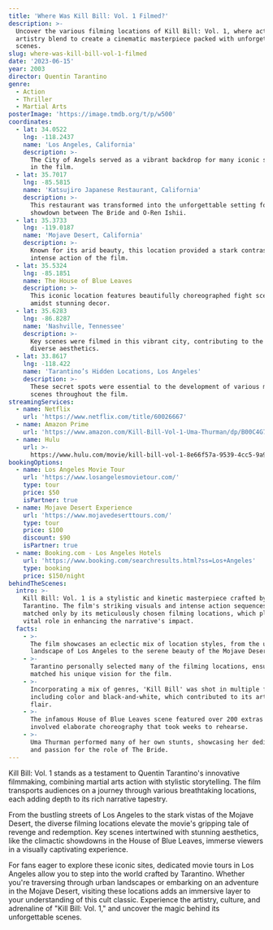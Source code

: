 ```yaml
---
title: 'Where Was Kill Bill: Vol. 1 Filmed?'
description: >-
  Uncover the various filming locations of Kill Bill: Vol. 1, where action and
  artistry blend to create a cinematic masterpiece packed with unforgettable
  scenes.
slug: where-was-kill-bill-vol-1-filmed
date: '2023-06-15'
year: 2003
director: Quentin Tarantino
genre:
  - Action
  - Thriller
  - Martial Arts
posterImage: 'https://image.tmdb.org/t/p/w500'
coordinates:
  - lat: 34.0522
    lng: -118.2437
    name: 'Los Angeles, California'
    description: >-
      The City of Angels served as a vibrant backdrop for many iconic sequences
      in the film.
  - lat: 35.7017
    lng: -85.5815
    name: 'Katsujiro Japanese Restaurant, California'
    description: >-
      This restaurant was transformed into the unforgettable setting for the
      showdown between The Bride and O-Ren Ishii.
  - lat: 35.3733
    lng: -119.0187
    name: 'Mojave Desert, California'
    description: >-
      Known for its arid beauty, this location provided a stark contrast to the
      intense action of the film.
  - lat: 35.5324
    lng: -85.1851
    name: The House of Blue Leaves
    description: >-
      This iconic location features beautifully choreographed fight scenes
      amidst stunning decor.
  - lat: 35.6283
    lng: -86.8287
    name: 'Nashville, Tennessee'
    description: >-
      Key scenes were filmed in this vibrant city, contributing to the film's
      diverse aesthetics.
  - lat: 33.8617
    lng: -118.422
    name: 'Tarantino’s Hidden Locations, Los Angeles'
    description: >-
      These secret spots were essential to the development of various memorable
      scenes throughout the film.
streamingServices:
  - name: Netflix
    url: 'https://www.netflix.com/title/60026667'
  - name: Amazon Prime
    url: 'https://www.amazon.com/Kill-Bill-Vol-1-Uma-Thurman/dp/B00C4G7OIK'
  - name: Hulu
    url: >-
      https://www.hulu.com/movie/kill-bill-vol-1-8e66f57a-9539-4cc5-9a98-2a62e4548a1e
bookingOptions:
  - name: Los Angeles Movie Tour
    url: 'https://www.losangelesmovietour.com/'
    type: tour
    price: $50
    isPartner: true
  - name: Mojave Desert Experience
    url: 'https://www.mojavedeserttours.com/'
    type: tour
    price: $100
    discount: $90
    isPartner: true
  - name: Booking.com - Los Angeles Hotels
    url: 'https://www.booking.com/searchresults.html?ss=Los+Angeles'
    type: booking
    price: $150/night
behindTheScenes:
  intro: >-
    Kill Bill: Vol. 1 is a stylistic and kinetic masterpiece crafted by Quentin
    Tarantino. The film's striking visuals and intense action sequences are
    matched only by its meticulously chosen filming locations, which play a
    vital role in enhancing the narrative's impact.
  facts:
    - >-
      The film showcases an eclectic mix of location styles, from the urban
      landscape of Los Angeles to the serene beauty of the Mojave Desert.
    - >-
      Tarantino personally selected many of the filming locations, ensuring they
      matched his unique vision for the film.
    - >-
      Incorporating a mix of genres, 'Kill Bill' was shot in multiple formats,
      including color and black-and-white, which contributed to its artistic
      flair.
    - >-
      The infamous House of Blue Leaves scene featured over 200 extras and
      involved elaborate choreography that took weeks to rehearse.
    - >-
      Uma Thurman performed many of her own stunts, showcasing her dedication
      and passion for the role of The Bride.
---
```


<KillBillVol1Guide />

Kill Bill: Vol. 1 stands as a testament to Quentin Tarantino's innovative filmmaking, combining martial arts action with stylistic storytelling. The film transports audiences on a journey through various breathtaking locations, each adding depth to its rich narrative tapestry.

From the bustling streets of Los Angeles to the stark vistas of the Mojave Desert, the diverse filming locations elevate the movie's gripping tale of revenge and redemption. Key scenes intertwined with stunning aesthetics, like the climactic showdowns in the House of Blue Leaves, immerse viewers in a visually captivating experience.

For fans eager to explore these iconic sites, dedicated movie tours in Los Angeles allow you to step into the world crafted by Tarantino. Whether you're traversing through urban landscapes or embarking on an adventure in the Mojave Desert, visiting these locations adds an immersive layer to your understanding of this cult classic. Experience the artistry, culture, and adrenaline of "Kill Bill: Vol. 1," and uncover the magic behind its unforgettable scenes.
